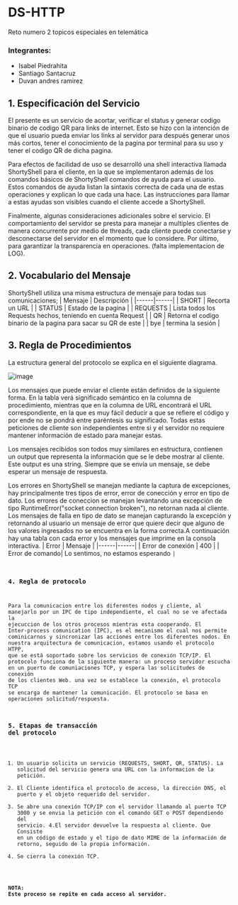 # DS-HTTP
Reto numero 2 topicos especiales en telemática

### Integrantes:

- Isabel Piedrahita
- Santiago Santacruz
- Duvan andres ramirez


## 1. Especificación del Servicio

El presente es un servicio de acortar, verificar el status y generar codigo binario de codigo QR para links de internet. Esto se hizo con la intención de que el usuario pueda enviar los links al servidor para después generar unos más cortos, tener el conocimiento de la pagina por terminal para su uso y tener el codigo QR de dicha pagina.

Para efectos de facilidad de uso se desarrolló una shell interactiva llamada ShortyShell para el cliente, en la que se implementaron además de los comandos básicos de ShortyShell comandos de ayuda para el usuario. Estos comandos de ayuda listan la sintaxis correcta de cada una de estas operaciones y explican lo que cada una hace. Las instrucciones para llamar a estas ayudas son visibles cuando el cliente accede a ShortyShell.

Finalmente, algunas consideraciones adicionales sobre el servicio. El comportamiento del servidor se presta para manejar a multiples clientes de manera concurrente por medio de threads, cada cliente puede conectarse y desconectarse del servidor en el momento que lo considere. Por último, para garantizar la transparencia en operaciones. (falta implementacion de LOG).


## 2. Vocabulario del Mensaje

ShortyShell utiliza una misma estructura de mensaje para todas sus comunicaciones;
| Mensaje | Descripción   |
|------|------|
| SHORT <URL> | Recorta un URL  |
| STATUS <URL> | Estado de la pagina |
| REQUESTS | Lista todos los Requests hechos, teniendo en cuenta Request |
| QR | Retorna el codigo binario de la pagina para sacar su QR  de este |
| bye | termina la sesión |

## 3. Regla de Procedimientos

La estructura general del protocolo se explica en el siguiente diagrama.

![image](https://user-images.githubusercontent.com/46933082/131227181-43275d4b-06fa-4c43-995b-a954cb1b9eb4.png)




Los mensajes que puede enviar el cliente están definidos de la siguiente forma. En la tabla verá significado semántico en la columna de procedimiento, mientras que en la columna de URL encontrará el URL correspondiente, en la que es muy fácil deducir a que se refiere el código y por ende no se pondrá entre paréntesis su significado. Todas estas peticiones de cliente son independientes entre si y el servidor no requiere mantener información de estado para manejar estas.

Los mensajes recibidos son todos muy similares en estructura, contienen un output que representa la información que se le debe mostrar al cliente. Este output es una string. Siempre que se envía un mensaje, se debe esperar un mensaje de respuesta.

Los errores en ShortyShell se manejan mediante la captura de excepciones, hay principalmente tres tipos de error, error de conección y error en tipo de dato. Los errores de coneccion se manejan levantando una excepción de tipo RuntimeError("socket connection broken"), no retornan nada al cliente. Los mensajes de falla en tipo de dato se manejan capturando la excepción y retornando al usuario un mensaje de error que quiere decir que alguno de los valores ingresados no se encuentra en la forma correcta.A continuación hay una tabla con cada error y los mensajes que imprime en la consola interactiva.
| Error | Mensaje   |
|------|------|
| Error de conexión | 400  |
| Error de comando| Lo sentimos, no estamos esperando <code>|

### 4. Regla de protocolo

Para la comunicacion entre los diferentes nodos y cliente, al manejarlo por un IPC de tipo independiente, el cual no se ve afectada la ejecuccion de los otros procesos mientras esta cooperando. El Inter-process comunication (IPC), es el mecanismo el cual nos permite cominicarnos y sincronizar las acciones entre los diferentes nodos. En nuestra arquitectura de comunicacion, estamos usando el protocolo HTPP, que se está soportado sobre los servicios de conexión TCP/IP. El protocolo funciona de la siguiente manera: un proceso servidor escucha en un puerto de comuniaciones TCP, y espera las solicitudes de conexión de los clientes Web. una vez se establece la conexión, el protocolo TCP se encarga de mantener la comunicación. El protocolo se basa en operaciones solicitud/respuesta. 

### 5. Etapas de transacción del protocolo

  1. Un usuario solicita un servicio (REQUESTS, SHORT, QR, STATUS). La solicitud del servicio genera una URL con la informacion de la petición.
  2. El Cliente identifica el protocolo de acceso, la dirección DNS, el puerto y el objeto requerido del servidor.
  3. Se abre una conexión TCP/IP con el servidor llamando al puerto TCP 3000 y se envia la petición con el comando GET o POST dependiendo del servicio.
  4.El servidor devuelve la respuesta al cliente. Que Consiste en un código de estado y el tipo de dato MIME de la información de retorno, seguido de la propia información.
  5. Se cierra la conexión TCP. 

 #### NOTA: Este proceso se repite en cada acceso al servidor.
